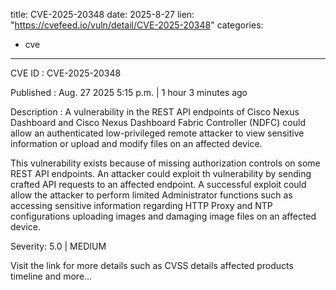  
title: CVE-2025-20348
date: 2025-8-27
lien: "https://cvefeed.io/vuln/detail/CVE-2025-20348"
categories:
  - cve
---

CVE ID : CVE-2025-20348

Published :  Aug. 27
2025
5:15 p.m. | 1 hour
3 minutes ago

Description : A vulnerability in the REST API endpoints of Cisco Nexus Dashboard and Cisco Nexus Dashboard Fabric Controller (NDFC) could allow an authenticated
low-privileged
remote attacker to view sensitive information or upload and modify files on an affected device.

This vulnerability exists because of missing authorization controls on some REST API endpoints. An attacker could exploit th vulnerability by sending crafted API requests to an affected endpoint. A successful exploit could allow the attacker to perform limited Administrator functions
such as accessing sensitive information regarding HTTP Proxy and NTP configurations
uploading images
and damaging image files on an affected device.

Severity: 5.0 | MEDIUM

Visit the link for more details
such as CVSS details
affected products
timeline
and more...
